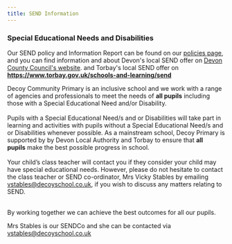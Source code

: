 ```yaml
---
title: SEND Information
---
```

### Special Educational Needs and Disabilities

Our SEND policy and Information Report can be found on our [policies page](/information/policies), and you can find information and about Devon's local SEND offer on [Devon County Council's website](https://new.devon.gov.uk/educationandfamilies/special-educational-needs-and-disability-send-local-offer). and Torbay's local SEND offer on **https://www.torbay.gov.uk/schools-and-learning/send**

Decoy Community Primary is an inclusive school and we work with a range of agencies and professionals to meet the needs of **all pupils** including those with a Special Educational Need and/or Disability.\
\
Pupils with a Special Educational Need/s and or Disabilities will take part in learning and activities with pupils without a Special Educational Need/s and or Disabilities whenever possible. As a mainstream school, Decoy Primary is supported by by Devon Local Authority and Torbay to ensure that **all pupils** make the best possible progress in school.\
\
Your child’s class teacher will contact you if they consider your child may have special educational needs. However, please do not hesitate to contact the class teacher or SEND co-ordinator, Mrs Vicky Stables by emailing vstables@decoyschool.co.uk, if you wish to discuss any matters relating to SEND.

\
By working together we can achieve the best outcomes for all our pupils.

Mrs Stables is our SENDCo and she can be contacted via vstables@decoyschool.co.uk